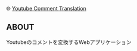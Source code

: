 🌐 [Youtube Comment Translation](https://youtube-comment-translation.herokuapp.com/)

## ABOUT

Youtubeのコメントを変換するWebアプリケーション
